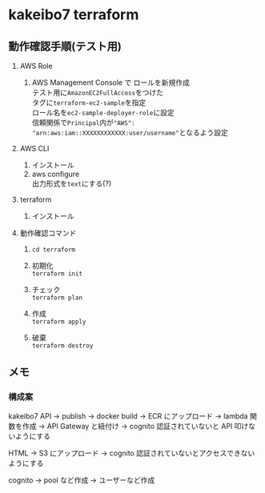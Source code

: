 # kakeibo7 terraform

## 動作確認手順(テスト用)

1. AWS Role

   1. AWS Management Console で ロールを新規作成  
      テスト用に`AmazonEC2FullAccess`をつけた  
      タグに`terraform-ec2-sample`を指定  
      ロール名を`ec2-sample-deployer-role`に設定  
      信頼関係で`Principal`内が`"AWS": "arn:aws:iam::XXXXXXXXXXXX:user/username"`となるよう設定

1. AWS CLI

   1. インストール
   1. aws configure  
      出力形式を`text`にする(?)

1. terraform

   1. インストール

1. 動作確認コマンド

   1. `cd terraform`

   1. 初期化  
      `terraform init`
   1. チェック  
      `terraform plan`
   1. 作成  
      `terraform apply`
   1. 破棄  
      `terraform destroy`

## メモ

### 構成案

kakeibo7 API
-> publish
-> docker build
-> ECR にアップロード
-> lambda 関数を作成
-> API Gateway と紐付け
-> cognito 認証されていないと API 叩けないようにする

HTML
-> S3 にアップロード
-> cognito 認証されていないとアクセスできないようにする

cognito
-> pool など作成
-> ユーザーなど作成
